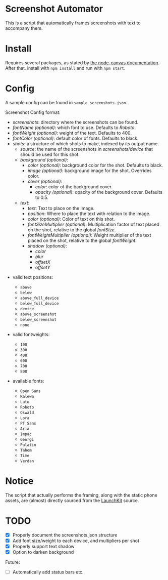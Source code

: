 Screenshot Automator
====================
This is a script that automatically frames screenshots with text to accompany them.

Install
=======
Requires several packages, as stated by [the node-canvas documentation](https://github.com/Automattic/node-canvas#installation). After that. install with `npm install` and run with `npm start`.

Config
======
A sample config can be found in `sample_screenshots.json`.

Screenshot Config format:

 * _screenshots_: directory where the screenshots can be found.
 * _fontName (optional)_: which font to use. Defaults to _Roboto_.
 * _fontWeight (optional)_: weight of the text. Defaults to 400.
 * _fontColor (optional)_: default color of fonts. Defaults to black.
 * _shots_: a structure of which shots to make, indexed by its output name.
 	* _source_: the name of the screenshots in _screenshots_/_device_ that should be used for this shot.
	* _background (optional)_:
		* _color (optional)_: background color for the shot. Defaults to black.
		* _image (optional)_: background image for the shot. Overrides color.
		* _cover (optional)_:
			* _color_: color of the background cover.
			* _opacity (optional)_: opacity of the background cover. Defaults to 0.5.
	* _text_:
		* _text_: Text to place on the image.
		* _position_: Where to place the text with relation to the image.
		* _color (optional)_: Color of text on this shot.
		* _fontSizeMultiplier (optional)_: Multiplication factor of text placed on the shot, relative to the global _fontSize_.
		* _fontWeightMultiplier (optional)_: Weight multiplier of the text placed on the shot, relative to the global _fontWeight_.
		* _shadow (optional)_:
			* _color_
			* _blur_
			* _offsetX_
			* _offsetY_

 - valid text positions:
	- `above`
	- `below`
	- `above_full_device`
	- `below_full_device`
	- `device`
	- `above_screenshot`
	- `below_screenshot`
	- `none`

 - valid fontweights:
	- `100`
	- `300`
	- `400`
	- `600`
	- `700`
	- `800`
 - available fonts:
	- `Open Sans`
	- `Ralewa`
	- `Lato`
	- `Roboto`
	- `Oswald`
	- `Lora`
	- `PT Sans`
	- `Aria`
	- `Impac`
	- `Georgi`
	- `Palatin`
	- `Tahom`
	- `Time`
	- `Verdan`

Notice
======
The script that actually performs the framing, along with the static phone assets, are (almost) directly sourced from the [LaunchKit](https://github.com/launchkit/LaunchKit) source.

TODO
====
 - [x] Properly document the screenshots.json structure
 - [x] Add font size/weight to each device, and multipliers per shot
 - [x] Properly support text shadow
 - [x] Option to darken background

Future:
 - [ ] Automatically add status bars etc.
